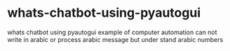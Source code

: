 # whats-chatbot-using-pyautogui
whats chatbot using pyautogui example of computer automation
can not write in arabic or process arabic message but under stand arabic numbers
